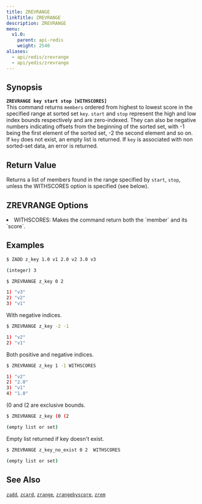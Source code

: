 ```yaml
---
title: ZREVRANGE
linkTitle: ZREVRANGE
description: ZREVRANGE
menu:
  v1.0:
    parent: api-redis
    weight: 2540
aliases:
  - api/redis/zrevrange
  - api/yedis/zrevrange
---
```


## Synopsis
<b>`ZREVRANGE key start stop [WITHSCORES]`</b><br>
This command returns `members` ordered from highest to lowest score in the specified range at sorted set `key`.
`start` and `stop` represent the high and low index bounds respectively and are zero-indexed. They can also be negative
numbers indicating offsets from the beginning of the sorted set, with -1 being the first element of the sorted set, -2 the second element and so on.
If `key` does not exist, an empty list is returned. If `key` is associated with non sorted-set data, an error is returned.

## Return Value
Returns a list of members found in the range specified by `start`, `stop`, unless the WITHSCORES option is specified (see below).

## ZREVRANGE Options
<li> WITHSCORES: Makes the command return both the `member` and its `score`.</li>

## Examples
```{.sh .copy .separator-dollar}
$ ZADD z_key 1.0 v1 2.0 v2 3.0 v3
```
```sh
(integer) 3
```
```{.sh .copy .separator-dollar}
$ ZREVRANGE z_key 0 2
```
```sh
1) "v3"
2) "v2"
3) "v1"
```
With negative indices.
```{.sh .copy .separator-dollar}
$ ZREVRANGE z_key -2 -1
```
```sh
1) "v2"
2) "v1"
```
Both positive and negative indices.
```{.sh .copy .separator-dollar}
$ ZREVRANGE z_key 1 -1 WITHSCORES
```
```sh
1) "v2"
2) "2.0"
3) "v1"
4) "1.0"
```
(0 and (2 are exclusive bounds.
```{.sh .copy .separator-dollar}
$ ZREVRANGE z_key (0 (2
```
```sh
(empty list or set)
```
Empty list returned if key doesn't exist.
```{.sh .copy .separator-dollar}
$ ZREVRANGE z_key_no_exist 0 2  WITHSCORES
```
```sh
(empty list or set)
```

## See Also
[`zadd`](../zadd/), [`zcard`](../zcard/), [`zrange`](../zrange/), [`zrangebyscore`](../zrangebyscore/), [`zrem`](../zrem)
